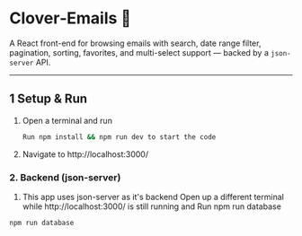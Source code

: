 # Clover‑Emails 📧

A React front-end for browsing emails with search, date range filter, pagination, sorting, favorites, and multi-select support — backed by a `json-server` API.

---

## 1 Setup & Run

1. Open a terminal and run 
   ```bash
   Run npm install && npm run dev to start the code

2. Navigate to http://localhost:3000/


### 2. Backend (json-server)
 
 1. This app uses json-server as it's backend
 Open up a different terminal while http://localhost:3000/ is still running
 and 
 Run npm run database
   ```bash
   npm run database
